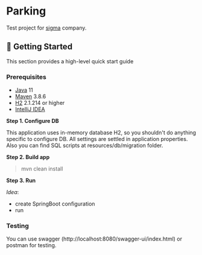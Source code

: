 # Parking
Test project for [sigma](https://sigma-it.ru/) company.
##  🚀 Getting Started
This section provides a high-level quick start guide
### Prerequisites
- [Java](https://www.oracle.com/java/technologies/) 11
- [Maven](https://maven.apache.org/) 3.8.6
- [H2](http://www.h2database.com/html/main.html) 2.1.214 or higher
- [IntelliJ IDEA](https://www.jetbrains.com/ru-ru/idea/)

**Step 1. Configure DB**

This application uses in-memory database H2, so you shouldn't do anything specific to configure DB. All settings are 
settled in application properties. Also you can find SQL scripts at resources/db/migration folder.

**Step 2. Build app**

>mvn clean install

**Step 3. Run**

_Idea_:
- create SpringBoot configuration
- run

### Testing
You can use swagger (http://localhost:8080/swagger-ui/index.html) or postman for testing.